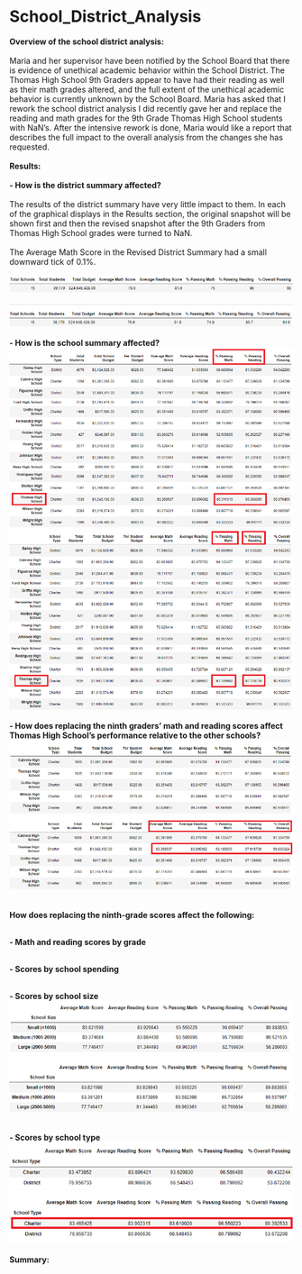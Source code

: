 # School_District_Analysis

**Overview of the school district analysis: <br><br>**
Maria and her supervisor have been notified by the School Board that there is evidence of unethical academic behavior within the School District.  The Thomas High School 9th Graders appear to have had their reading as well as their math grades altered, and the full extent of the unethical academic behavior is currently unknown by the School Board. Maria has asked that I rework the school district analysis I did recently gave her and replace the reading and math grades for the 9th Grade Thomas High School students with NaN’s. After the intensive rework is done, Maria would like a report that describes the full impact to the overall analysis from the changes she has requested. <br>
<br>
**Results:<br><br>** 
  **- How is the district summary affected?**<br><br>
  The results of the district summary have very little impact to them.  In each of the graphical displays in the Results section, the original snapshot will be shown first and then the revised snapshot after the 9th Graders from Thomas High School grades were turned to NaN.<br><br>
The Average Math Score in the Revised District Summary had a small downward tick of 0.1%.<br><br>
 ![original_district_summary_df](Resources/original_district_summary_df.png)<br>
 <br>
 ![revised_district_summary_df](Resources/revised_district_summary_df.png)<br>
<br>
  **- How is the school summary affected?** <br>
![original_school_summary_df](Resources/original_school_summary_df.png)<br>
![revised_school_summary_df](Resources/revised_school_summary_df.png)<br>
<br>
  **- How does replacing the ninth graders’ math and reading scores affect Thomas High School’s performance relative to the other schools?** <br>
  ![original_top_five](Resources/original_top_five.png)<br>
  ![revised_top_five](Resources/revised_top_five.png)<br>
<br><br>
  **How does replacing the ninth-grade scores affect the following:** <br>
<br>

   **- Math and reading scores by grade**<br>
<br>

   **- Scores by school spending**<br>
<br>

   **- Scores by school size**<br>
   ![original_scores_school_size](Resources/original_scores_school_size.png)<br>
   ![revised_scores_school_size](Resources/revised_scores_school_size.png)<br>
<br>

   **- Scores by school type**<br>
   ![original_scores_school_type](Resources/original_scores_school_type.png)<br>
   ![revised_scores_school_type](Resources/revised_scores_school_type.png)<br>
<br>
**Summary:<br><br>**
